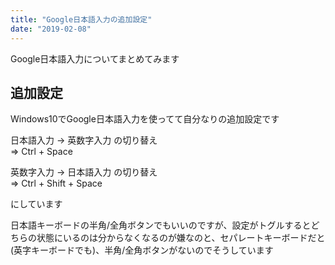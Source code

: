 ```yaml
---
title: "Google日本語入力の追加設定"
date: "2019-02-08"
---
```


Google日本語入力についてまとめてみます  

## 追加設定

Windows10でGoogle日本語入力を使ってて自分なりの追加設定です  

日本語入力 -> 英数字入力 の切り替え  
=> Ctrl + Space  

英数字入力 -> 日本語入力 の切り替え  
=> Ctrl + Shift + Space  

にしています

日本語キーボードの半角/全角ボタンでもいいのですが、設定がトグルするとどちらの状態にいるのは分からなくなるのが嫌なのと、セパレートキーボードだと(英字キーボードでも)、半角/全角ボタンがないのでそうしています  
